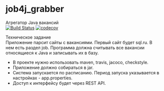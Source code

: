 # job4j_grabber
Агрегатор Java вакансий\
[![Build Status](https://www.travis-ci.com/KirillReal/job4j_grabber.svg?branch=main)](https://travis-ci.org/KirillReal/job4j_grubber)
[![codecov](https://codecov.io/gh/KirillReal/job4j_grabber/branch/main/graph/badge.svg?token=HV3GKKWA2H)](https://codecov.io/gh/KirillReal/job4j_grabber)

Техническое задание\
Приложение парсит сайты с вакансиями. Первый сайт будет sql.ru. В нем есть раздел job. Программа должна считывать все вакансии относящиеся к Java и записывать их в базу.

 * В проекте нужно использовать maven, travis, jacoco, checkstyle.
 * Приложение должно собираться в jar.
 * Система запускается по расписанию. Период запуска указывается в настройках - app.properties.
 * Доступ к интерфейсу будет через REST API.


